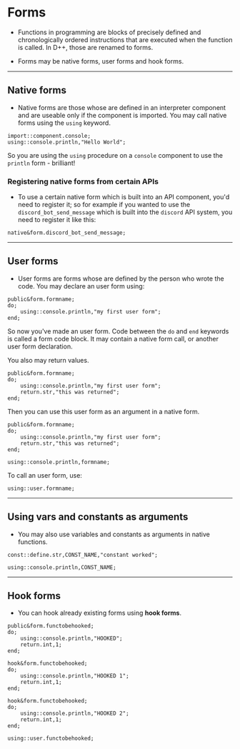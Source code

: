 # Forms
- Functions in programming are blocks of precisely defined and chronologically ordered instructions that are executed when the function is called. In D++, those are renamed to forms.

- Forms may be native forms, user forms and hook forms.

---------------------------------------------------------------------------------------------------------

## Native forms

- Native forms are those whose are defined in an interpreter component and are useable only if the component is imported. You may call native forms using the `using` keyword.

```pawn
import::component.console;
using::console.println,"Hello World";
```

So you are using the `using` procedure on a `console` component to use the `println` form - brilliant!


### Registering native forms from certain APIs

- To use a certain native form which is built into an API component, you'd need to register it; so for example if you wanted to use the `discord_bot_send_message` which is built into the `discord` API system, you need to register it like this:

```pawn
native&form.discord_bot_send_message;
```

---------------------------------------------------------------------------------------------------------

## User forms

- User forms are forms whose are defined by the person who wrote the code. You may declare an user form using:

```pawn
public&form.formname;
do;
	using::console.println,"my first user form";
end;
```

So now you've made an user form. Code between the `do` and `end` keywords is called a form code block. It may contain a native form call, or another user form declaration.

You also may return values.

```pawn
public&form.formname;
do;
	using::console.println,"my first user form";
	return.str,"this was returned";
end;
```

Then you can use this user form as an argument in a native form.

```pawn
public&form.formname;
do;
	using::console.println,"my first user form";
	return.str,"this was returned";
end;

using::console.println,formname;
```

To call an user form, use:

```pawn
using::user.formname;
```

---------------------------------------------------------------------------------------------------------

## Using vars and constants as arguments

- You may also use variables and constants as arguments in native functions.

```pawn
const::define.str,CONST_NAME,"constant worked";

using::console.println,CONST_NAME;
```

---------------------------------------------------------------------------------------------------------

## Hook forms
- You can hook already existing forms using **hook forms**.

```pawn
public&form.functobehooked;
do;
	using::console.println,"HOOKED";
	return.int,1;
end;

hook&form.functobehooked;
do;
	using::console.println,"HOOKED 1";
	return.int,1;
end;

hook&form.functobehooked;
do;
	using::console.println,"HOOKED 2";
	return.int,1;
end;

using::user.functobehooked;
```